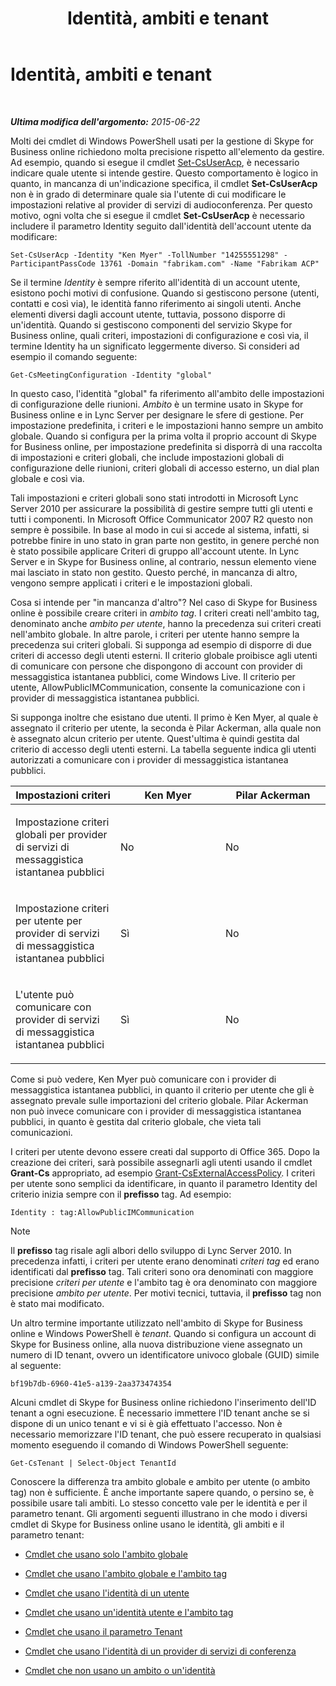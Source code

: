 ﻿---
title: Identità, ambiti e tenant
TOCTitle: Identità, ambiti e tenant
ms:assetid: 7cfa194a-2d01-4370-9b48-ee13ff597fa5
ms:mtpsurl: https://technet.microsoft.com/it-it/library/Dn362819(v=OCS.15)
ms:contentKeyID: 56269947
ms.date: 08/24/2015
mtps_version: v=OCS.15
ms.translationtype: HT
---

# Identità, ambiti e tenant

 

_**Ultima modifica dell'argomento:** 2015-06-22_

Molti dei cmdlet di Windows PowerShell usati per la gestione di Skype for Business online richiedono molta precisione rispetto all'elemento da gestire. Ad esempio, quando si esegue il cmdlet [Set-CsUserAcp](https://docs.microsoft.com/en-us/powershell/module/skype/Set-CsUserAcp), è necessario indicare quale utente si intende gestire. Questo comportamento è logico in quanto, in mancanza di un'indicazione specifica, il cmdlet **Set-CsUserAcp** non è in grado di determinare quale sia l'utente di cui modificare le impostazioni relative al provider di servizi di audioconferenza. Per questo motivo, ogni volta che si esegue il cmdlet **Set-CsUserAcp** è necessario includere il parametro Identity seguito dall'identità dell'account utente da modificare:

    Set-CsUserAcp -Identity "Ken Myer" -TollNumber "14255551298" -ParticipantPassCode 13761 -Domain "fabrikam.com" -Name "Fabrikam ACP"

Se il termine *Identity* è sempre riferito all'identità di un account utente, esistono pochi motivi di confusione. Quando si gestiscono persone (utenti, contatti e così via), le identità fanno riferimento ai singoli utenti. Anche elementi diversi dagli account utente, tuttavia, possono disporre di un'identità. Quando si gestiscono componenti del servizio Skype for Business online, quali criteri, impostazioni di configurazione e così via, il termine Identity ha un significato leggermente diverso. Si consideri ad esempio il comando seguente:

    Get-CsMeetingConfiguration -Identity "global"

In questo caso, l'identità "global" fa riferimento all'ambito delle impostazioni di configurazione delle riunioni. *Ambito* è un termine usato in Skype for Business online e in Lync Server per designare le sfere di gestione. Per impostazione predefinita, i criteri e le impostazioni hanno sempre un ambito globale. Quando si configura per la prima volta il proprio account di Skype for Business online, per impostazione predefinita si disporrà di una raccolta di impostazioni e criteri globali, che include impostazioni globali di configurazione delle riunioni, criteri globali di accesso esterno, un dial plan globale e così via.

Tali impostazioni e criteri globali sono stati introdotti in Microsoft Lync Server 2010 per assicurare la possibilità di gestire sempre tutti gli utenti e tutti i componenti. In Microsoft Office Communicator 2007 R2 questo non sempre è possibile. In base al modo in cui si accede al sistema, infatti, si potrebbe finire in uno stato in gran parte non gestito, in genere perché non è stato possibile applicare Criteri di gruppo all'account utente. In Lync Server e in Skype for Business online, al contrario, nessun elemento viene mai lasciato in stato non gestito. Questo perché, in mancanza di altro, vengono sempre applicati i criteri e le impostazioni globali.

Cosa si intende per "in mancanza d'altro"? Nel caso di Skype for Business online è possibile creare criteri in *ambito tag*. I criteri creati nell'ambito tag, denominato anche *ambito per utente*, hanno la precedenza sui criteri creati nell'ambito globale. In altre parole, i criteri per utente hanno sempre la precedenza sui criteri globali. Si supponga ad esempio di disporre di due criteri di accesso degli utenti esterni. Il criterio globale proibisce agli utenti di comunicare con persone che dispongono di account con provider di messaggistica istantanea pubblici, come Windows Live. Il criterio per utente, AllowPublicIMCommunication, consente la comunicazione con i provider di messaggistica istantanea pubblici.

Si supponga inoltre che esistano due utenti. Il primo è Ken Myer, al quale è assegnato il criterio per utente, la seconda è Pilar Ackerman, alla quale non è assegnato alcun criterio per utente. Quest'ultima è quindi gestita dal criterio di accesso degli utenti esterni. La tabella seguente indica gli utenti autorizzati a comunicare con i provider di messaggistica istantanea pubblici.


<table>
<colgroup>
<col style="width: 33%" />
<col style="width: 33%" />
<col style="width: 33%" />
</colgroup>
<thead>
<tr class="header">
<th>Impostazioni criteri</th>
<th>Ken Myer</th>
<th>Pilar Ackerman</th>
</tr>
</thead>
<tbody>
<tr class="odd">
<td><p>Impostazione criteri globali per provider di servizi di messaggistica istantanea pubblici</p></td>
<td><p>No</p></td>
<td><p>No</p></td>
</tr>
<tr class="even">
<td><p>Impostazione criteri per utente per provider di servizi di messaggistica istantanea pubblici</p></td>
<td><p>Sì</p></td>
<td><p>No</p></td>
</tr>
<tr class="odd">
<td><p>L'utente può comunicare con provider di servizi di messaggistica istantanea pubblici</p></td>
<td><p>Sì</p></td>
<td><p>No</p></td>
</tr>
</tbody>
</table>


Come si può vedere, Ken Myer può comunicare con i provider di messaggistica istantanea pubblici, in quanto il criterio per utente che gli è assegnato prevale sulle importazioni del criterio globale. Pilar Ackerman non può invece comunicare con i provider di messaggistica istantanea pubblici, in quanto è gestita dal criterio globale, che vieta tali comunicazioni.

I criteri per utente devono essere creati dal supporto di Office 365. Dopo la creazione dei criteri, sarà possibile assegnarli agli utenti usando il cmdlet **Grant-Cs** appropriato, ad esempio [Grant-CsExternalAccessPolicy](https://docs.microsoft.com/en-us/powershell/module/skype/Grant-CsExternalAccessPolicy). I criteri per utente sono semplici da identificare, in quanto il parametro Identity del criterio inizia sempre con il **prefisso** tag. Ad esempio:

    Identity : tag:AllowPublicIMCommunication


> [!NOTE]
> Il <STRONG>prefisso</STRONG> tag risale agli albori dello sviluppo di Lync Server 2010. In precedenza infatti, i criteri per utente erano denominati <EM>criteri tag</EM> ed erano identificati dal <STRONG>prefisso</STRONG> tag. Tali criteri sono ora denominati con maggiore precisione <EM>criteri per utente</EM> e l'ambito tag è ora denominato con maggiore precisione <EM>ambito per utente</EM>. Per motivi tecnici, tuttavia, il <STRONG>prefisso</STRONG> tag non è stato mai modificato.



Un altro termine importante utilizzato nell'ambito di Skype for Business online e Windows PowerShell è *tenant*. Quando si configura un account di Skype for Business online, alla nuova distribuzione viene assegnato un numero di ID tenant, ovvero un identificatore univoco globale (GUID) simile al seguente:

    bf19b7db-6960-41e5-a139-2aa373474354

Alcuni cmdlet di Skype for Business online richiedono l'inserimento dell'ID tenant a ogni esecuzione. È necessario immettere l'ID tenant anche se si dispone di un unico tenant e vi si è già effettuato l'accesso. Non è necessario memorizzare l'ID tenant, che può essere recuperato in qualsiasi momento eseguendo il comando di Windows PowerShell seguente:

    Get-CsTenant | Select-Object TenantId

Conoscere la differenza tra ambito globale e ambito per utente (o ambito tag) non è sufficiente. È anche importante sapere quando, o persino se, è possibile usare tali ambiti. Lo stesso concetto vale per le identità e per il parametro tenant. Gli argomenti seguenti illustrano in che modo i diversi cmdlet di Skype for Business online usano le identità, gli ambiti e il parametro tenant:

  - [Cmdlet che usano solo l'ambito globale](cmdlets-in-skype-for-business-online-that-use-only-the-global-scope.md)

  - [Cmdlet che usano l'ambito globale e l'ambito tag](cmdlets-in-skype-for-business-online-that-use-the-global-scope-and-the-tag-scope.md)

  - [Cmdlet che usano l'identità di un utente](cmdlets-in-skype-for-business-online-that-use-a-user-identity.md)

  - [Cmdlet che usano un'identità utente e l'ambito tag](cmdlets-in-skype-for-business-online-that-use-a-user-identity-and-the-tag-scope.md)

  - [Cmdlet che usano il parametro Tenant](cmdlets-in-skype-for-business-online-that-use-the-tenant-parameter.md)

  - [Cmdlet che usano l'identità di un provider di servizi di conferenza](cmdlets-in-skype-for-business-online-that-use-a-conferencing-provider-identity.md)

  - [Cmdlet che non usano un ambito o un'identità](cmdlets-in-skype-for-business-online-that-do-not-use-a-scope-or-an-identity.md)

